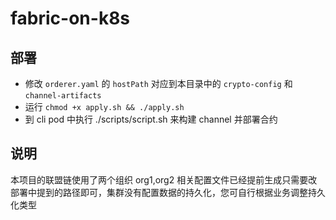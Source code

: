 # fabric-on-k8s

## 部署

* 修改 `orderer.yaml` 的 `hostPath` 对应到本目录中的 `crypto-config` 和 `channel-artifacts`
* 运行 `chmod +x apply.sh && ./apply.sh`
* 到 cli pod 中执行 ./scripts/script.sh 来构建 channel 并部署合约

## 说明

本项目的联盟链使用了两个组织 org1,org2 相关配置文件已经提前生成只需要改部署中提到的路径即可，集群没有配置数据的持久化，您可自行根据业务调整持久化类型